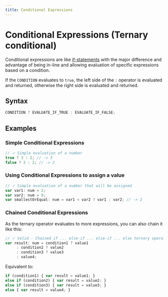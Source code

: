 ```yaml
---
title: Conditional Expressions
---
```


# Conditional Expressions (Ternary conditional)

Conditional expressions are like [if-statements](../statements/if-statement.html) with the major difference and advantage of being
in-line and allowing evaluation of specific expressions based on a condition.

If the `CONDITION` evaluates to `true`, the left side of the `:` operator is evaluated and returned, otherwise the
right side is evaluated and returned.

## Syntax

```ts
CONDITION ? EVALUATE_IF_TRUE : EVALUATE_IF_FALSE;
```

## Examples

### Simple Conditional Expressions

```ts
// ✓ Simple evaluation of a number
true ? 3 : 2; // -> 3
false ? 3 : 2; // -> 2
```

### Using Conditional Expressions to assign a value

```ts
// ✓ Simple evaluation of a number that will be assigned
var var1: num = 2;
var var2: num = 9;
var smallestOrEqual: num = var1 < var2 ? var1 : var2; // -> 2
```

### Chained Conditional Expressions

As the ternary operator evaluates to more expressions, you can also chain it like this:

```ts
// ✓ Valid - Chained if ... else-if ... else-if ... else ternary operator
var result: num = condition1 ? value1
     : condition2 ? value2
     : condition3 ? value3
     : value4;
```

Equivalent to:

```ts
if (condition1) { var result = value1; }
else if (condition2) { var result = value2; }
else if (condition3) { var result = value3; }
else { var result = value4; }
```
